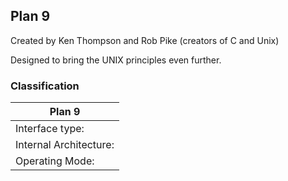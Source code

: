##  Plan 9

Created by Ken Thompson and Rob Pike (creators of C and Unix)

Designed to bring the UNIX principles even further.

### Classification

| Plan 9 |
|----------------------------|
| Interface type:        | CLI/GUI |
| Internal Architecture: | Hybrid Kernel  |
| Operating Mode:        | Multi-user, Multitasking  |
